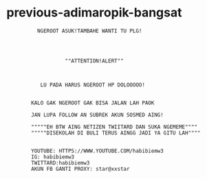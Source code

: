 # previous-adimaropik-bangsat






              NGEROOT ASUK!TAMBAHE WANTI TU PLG!
              
              
              
              
                       ""ATTENTION!ALERT""
                       
                       
                       
               LU PADA HARUS NGEROOT HP DOLOOOOO!
               
               
            KALO GAK NGEROOT GAK BISA JALAN LAH PAOK
            
            JAN LUPA FOLLOW AN SUBREK AKUN SOSMED AING!
            
            """""EH BTW AING NETIZEN TWIITARD DAN SUKA NGEMEME""""
            """""DISEKOLAH DI BULI TERUS AINGG JADI YA GITU LAH""""
            
            
            YOUTUBE: HTTPS://WWW.YOUTUBE.COM/habibiemw3
            IG: habibiemw3
            TWITTARD:habibiemw3
            AKUN FB GANTI PROXY: star@xxstar
            

